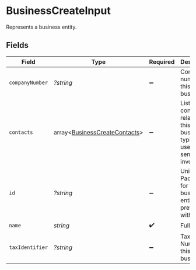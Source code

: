 # BusinessCreateInput

Represents a business entity.


## Fields

| Field                                                                           | Type                                                                            | Required                                                                        | Description                                                                     | Example                                                                         |
| ------------------------------------------------------------------------------- | ------------------------------------------------------------------------------- | ------------------------------------------------------------------------------- | ------------------------------------------------------------------------------- | ------------------------------------------------------------------------------- |
| `companyNumber`                                                                 | *?string*                                                                       | :heavy_minus_sign:                                                              | Company number for this business.                                               | 123456789                                                                       |
| `contacts`                                                                      | array<[BusinessCreateContacts](../../models/shared/BusinessCreateContacts.md)>  | :heavy_minus_sign:                                                              | List of contacts related to this business, typically used for sending invoices. |                                                                                 |
| `id`                                                                            | *?string*                                                                       | :heavy_minus_sign:                                                              | Unique Paddle ID for this business entity, prefixed with `biz_`.                | biz_01grrebrzaee2qj2fqqhmcyzaj                                                  |
| `name`                                                                          | *string*                                                                        | :heavy_check_mark:                                                              | Full name.                                                                      |                                                                                 |
| `taxIdentifier`                                                                 | *?string*                                                                       | :heavy_minus_sign:                                                              | Tax or VAT Number for this business.                                            | AB0123456789                                                                    |